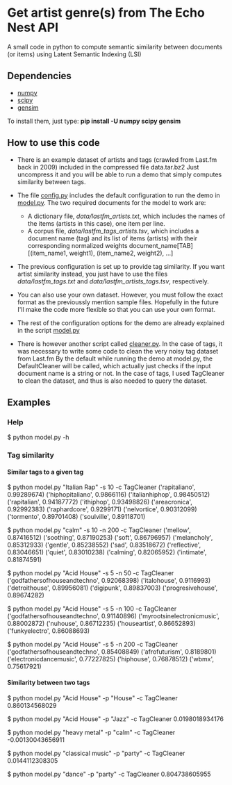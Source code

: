Get artist genre(s) from The Echo Nest API
======

A small code in python to compute semantic similarity between documents (or items) using Latent Semantic Indexing (LSI)

Dependencies
------

* [numpy](https://pypi.python.org/pypi/numpy)
* [scipy](https://pypi.python.org/pypi/scipy)
* [gensim](https://pypi.python.org/pypi/gensim)

To install them, just type: **pip install -U numpy scipy gensim**

How to use this code
------

* There is an example dataset of artists and tags (crawled from Last.fm back in 2009) included in the compressed file data.tar.bz2
Just uncompress it and you will be able to run a demo that simply computes similarity between tags.

* The file [config.py](https://github.com/neomoha/python-lsi-similarity/blob/master/config.py) includes the default configuration to run the demo in [model.py](https://github.com/neomoha/python-lsi-similarity/blob/master/model.py). The two required documents for the model to work are:
  * A dictionary file, *data/lastfm_artists.txt*, which includes the names of the items (artists in this case), one item per line.
  * A corpus file, *data/lastfm_tags_artists.tsv*, which includes a document name (tag) and its list of items (artists) with their corresponding normalized weights
     document_name[TAB][(item_name1, weight1), (item_name2, weight2), ...] 

* The previous configuration is set up to provide tag similarity. If you want artist similarity instead, you just have to use the files *data/lastfm_tags.txt* and *data/lastfm_artists_tags.tsv*, respectively.

* You can also use your own dataset. However, you must follow the exact format as the previoussly mention sample files.
Hopefully in the future I'll make the code more flexible so that you can use your own format.

* The rest of the configuration options for the demo are already explained in the script [model.py](https://github.com/neomoha/python-lsi-similarity/blob/master/model.py)

* There is however another script called [cleaner.py](https://github.com/neomoha/python-lsi-similarity/blob/master/cleaner.py).
  In the case of tags, it was necessary to write some code to clean the very noisy tag dataset from Last.fm
  By the default while running the demo at model.py, the DefaultCleaner will be called, which actually just checks if the input document name is a string or not.
  In the case of tags, I used TagCleaner to clean the dataset, and thus is also needed to query the dataset. 

Examples
------

### Help

$ python model.py -h

### Tag similarity

#### Similar tags to a given tag

$ python model.py "Italian Rap" -s 10 -c TagCleaner
('rapitaliano', 0.99289674)
('hiphopitaliano', 0.9866116)
('italianhiphop', 0.98450512)
('rapitalian', 0.94187772)
('ithiphop', 0.93498826)
('areacronica', 0.92992383)
('raphardcore', 0.9299171)
('nelvortice', 0.90312099)
('tormento', 0.89701408)
('soulville', 0.89118701)

$ python model.py "calm" -s 10 -n 200 -c TagCleaner
('mellow', 0.87416512)
('soothing', 0.87190253)
('soft', 0.86796957)
('melancholy', 0.85312933)
('gentle', 0.85238552)
('sad', 0.83518672)
('reflective', 0.83046651)
('quiet', 0.83010238)
('calming', 0.82065952)
('intimate', 0.81874591)

$ python model.py "Acid House" -s 5 -n 50 -c TagCleaner
('godfathersofhouseandtechno', 0.92068398)
('italohouse', 0.9116993)
('detroithouse', 0.89956081)
('digipunk', 0.89837003)
('progresivehouse', 0.89674282)

$ python model.py "Acid House" -s 5 -n 100 -c TagCleaner
('godfathersofhouseandtechno', 0.91140896)
('myrootsinelectronicmusic', 0.88002872)
('nuhouse', 0.86712235)
('houseartist', 0.86652893)
('funkyelectro', 0.86088693)

$ python model.py "Acid House" -s 5 -n 200 -c TagCleaner
('godfathersofhouseandtechno', 0.85408849)
('afrofuturism', 0.8189801)
('electronicdancemusic', 0.77227825)
('hiphouse', 0.76878512)
('wbmx', 0.75617921)

#### Similarity between two tags

$ python model.py "Acid House" -p "House" -c TagCleaner
0.860134568029

$ python model.py "Acid House" -p "Jazz" -c TagCleaner
0.0198018934176

$ python model.py "heavy metal" -p "calm" -c TagCleaner
-0.00130043656911

$ python model.py "classical music" -p "party" -c TagCleaner
0.0144112308305

$ python model.py "dance" -p "party" -c TagCleaner
0.804738605955


